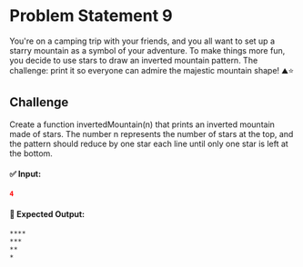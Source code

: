 # Problem Statement 9

You're on a camping trip with your friends, and you all want to set up a starry mountain as a symbol of your adventure. To make things more fun, you decide to use stars to draw an inverted mountain pattern. The challenge: print it so everyone can admire the majestic mountain shape! ⛰️⭐

## Challenge

Create a function invertedMountain(n) that prints an inverted mountain made of stars. The number n represents the number of stars at the top, and the pattern should reduce by one star each line until only one star is left at the bottom.

#### ✅ Input:

```json
4
```

#### 🎯 Expected Output:

```
****
***
**
*
```
